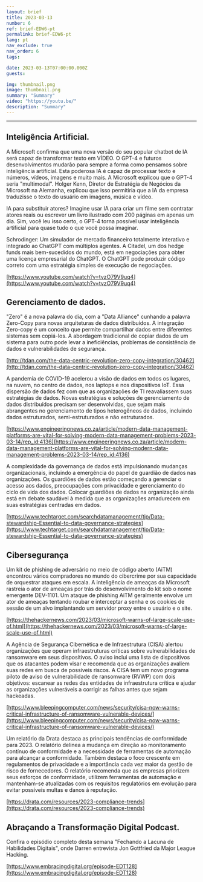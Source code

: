 ```yaml
---
layout: brief
title: 2023-03-13
number: 6
ref: brief-EDW6-pt
permalink: brief-EDW6-pt
lang: pt
nav_exclude: true
nav_order: 6
tags:

date: 2023-03-13T07:00:00.000Z
guests:

img: thumbnail.png
image: thumbnail.png
summary: "Summary"
video: "https://youtu.be/"
description: "Summary"
---
```






---

## Inteligência Artificial.

A Microsoft confirma que uma nova versão do seu popular chatbot de IA será capaz de transformar texto em VÍDEO. O GPT-4 e futuros desenvolvimentos mudarão para sempre a forma como pensamos sobre inteligência artificial. Esta poderosa IA é capaz de processar texto e números, vídeos, imagens e muito mais. A Microsoft explicou que o GPT-4 seria "multimodal". Holger Kenn, Diretor de Estratégia de Negócios da Microsoft na Alemanha, explicou que isso permitiria que a IA da empresa traduzisse o texto do usuário em imagens, música e vídeo.

IA para substituir atores? Imagine usar IA para criar um filme sem contratar atores reais ou escrever um livro ilustrado com 200 páginas em apenas um dia. Sim, você leu isso certo, o GPT-4 torna possível usar inteligência artificial para quase tudo o que você possa imaginar.

Schrodinger: Um simulador de mercado financeiro totalmente interativo e integrado ao ChatGPT com múltiplos agentes. A Citadel, um dos hedge funds mais bem-sucedidos do mundo, está em negociações para obter uma licença empresarial do ChatGPT. O ChatGPT pode produzir código correto com uma estratégia simples de execução de negociações.

[https://www.youtube.com/watch?v=tvzO79V9uq4](https://www.youtube.com/watch?v=tvzO79V9uq4)

## Gerenciamento de dados.

"Zero" é a nova palavra do dia, com a "Data Alliance" cunhando a palavra Zero-Copy para novas arquiteturas de dados distribuídos. A integração Zero-copy é um conceito que permite compartilhar dados entre diferentes sistemas sem copiá-los. A abordagem tradicional de copiar dados de um sistema para outro pode levar a ineficiências, problemas de consistência de dados e vulnerabilidades de segurança.

[http://tdan.com/the-data-centric-revolution-zero-copy-integration/30462](http://tdan.com/the-data-centric-revolution-zero-copy-integration/30462)

A pandemia de COVID-19 acelerou a visão de dados em todos os lugares, na nuvem, no centro de dados, nos laptops e nos dispositivos IoT. Essa dispersão de dados fez com que as organizações de TI reavaliassem suas estratégias de dados. Novas estratégias e soluções de gerenciamento de dados distribuídos precisam ser desenvolvidas, que sejam mais abrangentes no gerenciamento de tipos heterogêneos de dados, incluindo dados estruturados, semi-estruturados e não estruturados.

[https://www.engineeringnews.co.za/article/modern-data-management-platforms-are-vital-for-solving-modern-data-management-problems-2023-03-14/rep_id:4136](https://www.engineeringnews.co.za/article/modern-data-management-platforms-are-vital-for-solving-modern-data-management-problems-2023-03-14/rep_id:4136)

A complexidade da governança de dados está impulsionando mudanças organizacionais, incluindo a emergência do papel de guardião de dados nas organizações. Os guardiões de dados estão começando a gerenciar o acesso aos dados, preocupações com privacidade e gerenciamento do ciclo de vida dos dados. Colocar guardiões de dados na organização ainda está em debate saudável à medida que as organizações amadurecem em suas estratégias centradas em dados.

[https://www.techtarget.com/searchdatamanagement/tip/Data-stewardship-Essential-to-data-governance-strategies](https://www.techtarget.com/searchdatamanagement/tip/Data-stewardship-Essential-to-data-governance-strategies)

## Cibersegurança

Um kit de phishing de adversário no meio de código aberto (AiTM) encontrou vários compradores no mundo do cibercrime por sua capacidade de orquestrar ataques em escala. A inteligência de ameaças da Microsoft rastreia o ator de ameaças por trás do desenvolvimento do kit sob o nome emergente DEV-1101. Um ataque de phishing AiTM geralmente envolve um ator de ameaças tentando roubar e interceptar a senha e os cookies de sessão de um alvo implantando um servidor proxy entre o usuário e o site.

[https://thehackernews.com/2023/03/microsoft-warns-of-large-scale-use-of.html](https://thehackernews.com/2023/03/microsoft-warns-of-large-scale-use-of.html)

A Agência de Segurança Cibernética e de Infraestrutura (CISA) alertou organizações que operam infraestruturas críticas sobre vulnerabilidades de ransomware em seus dispositivos. O aviso inclui uma lista de dispositivos que os atacantes podem visar e recomenda que as organizações avaliem suas redes em busca de possíveis riscos. A CISA tem um novo programa piloto de aviso de vulnerabilidade de ransomware (RVWP) com dois objetivos: escanear as redes das entidades de infraestrutura crítica e ajudar as organizações vulneráveis a corrigir as falhas antes que sejam hackeadas.

[https://www.bleepingcomputer.com/news/security/cisa-now-warns-critical-infrastructure-of-ransomware-vulnerable-devices/](https://www.bleepingcomputer.com/news/security/cisa-now-warns-critical-infrastructure-of-ransomware-vulnerable-devices/)

Um relatório da Drata destaca as principais tendências de conformidade para 2023. O relatório delinea a mudança em direção ao monitoramento contínuo de conformidade e a necessidade de ferramentas de automação para alcançar a conformidade. Também destaca o foco crescente em regulamentos de privacidade e a importância cada vez maior da gestão de risco de fornecedores. O relatório recomenda que as empresas priorizem seus esforços de conformidade, utilizem ferramentas de automação e mantenham-se atualizadas com os requisitos regulatórios em evolução para evitar possíveis multas e danos à reputação.

[https://drata.com/resources/2023-compliance-trends](https://drata.com/resources/2023-compliance-trends)

## Abraçando a Transformação Digital Podcast.

Confira o episódio completo desta semana "Fechando a Lacuna de Habilidades Digitais", onde Darren entrevista Jon Gottfried da Major League Hacking.

[https://www.embracingdigital.org/episode-EDT128](https://www.embracingdigital.org/episode-EDT128)



